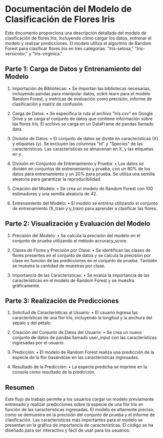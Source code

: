 # Documentación del Modelo de Clasificación de Flores Iris

Este documento proporciona una descripción detallada del modelo de clasificación de flores Iris, incluyendo cómo cargar los datos, entrenar el modelo y realizar predicciones. El modelo utiliza el algoritmo de Random Forest para clasificar flores Iris en tres categorías: "Iris-setosa," "Iris-versicolor," y "Iris-virginica."

## Parte 1: Carga de Datos y Entrenamiento del Modelo

1.	Importación de Bibliotecas:
•	Se importan las bibliotecas necesarias, incluyendo pandas para manipular datos, scikit-learn para el modelo Random Forest, y métricas de evaluación como precisión, informe de clasificación y matriz de confusión.

2.	Carga de Datos:
•	Se especifica la ruta al archivo "Iris.csv" en Google Drive y se carga el conjunto de datos que contiene información sobre las flores Iris. El archivo se carga en un DataFrame de pandas llamado data.

3.	División de Datos:
•	El conjunto de datos se divide en características (X) y etiquetas (y). Se excluyen las columnas "Id" y "Species" de las características. Las características se almacenan en X, y las etiquetas en y.

4.	División en Conjuntos de Entrenamiento y Prueba:
•	Los datos se dividen en conjuntos de entrenamiento y prueba, con un 80% de los datos para entrenamiento y un 20% para prueba. Se utiliza una semilla aleatoria para garantizar la reproducibilidad.

5.	Creación del Modelo:
•	Se crea un modelo de Random Forest con 100 estimadores y una semilla aleatoria de 42.

6.	Entrenamiento del Modelo:
•	El modelo se entrena utilizando el conjunto de entrenamiento (X_train y y_train) para aprender a clasificar las flores.

## Parte 2: Visualización y Evaluación del Modelo

1.	Precisión del Modelo:
•	Se calcula la precisión del modelo en el conjunto de prueba utilizando el método accuracy_score.

2.	Clases de Flores y Precisión por Clase:
•	Se identifican las clases de flores presentes en el conjunto de datos y se calcula la precisión por clase en función de las predicciones en el conjunto de prueba. También se muestra la cantidad de muestras por clase.

3.	Importancia de las Características:
•	Se evalúa la importancia de las características en el modelo de Random Forest y se muestra gráficamente.

## Parte 3: Realización de Predicciones

1.	Solicitud de Características al Usuario:
•	El usuario ingresa las características de una flor Iris, incluyendo la longitud y la anchura del sépalo y del pétalo.

2.	Creación del Conjunto de Datos del Usuario:
•	Se crea un nuevo conjunto de datos de pandas llamado user_input con las características ingresadas por el usuario.

3.	Predicción:
•	El modelo de Random Forest realiza una predicción de la especie de la flor basándose en las características ingresadas.

4.	Resultado de la Predicción:
•	La especie predicha se imprime en la consola como resultado de la predicción.

## Resumen

Este flujo de trabajo permite a los usuarios cargar un modelo previamente entrenado y realizar predicciones sobre la especie de una flor Iris en función de las características ingresadas. El modelo es altamente preciso, como se demuestra en la precisión del conjunto de prueba y el informe de clasificación. Las características más importantes para el modelo se presentan en la gráfica de importancia de características. El código se ha diseñado para ser interactivo y fácil de usar para los usuarios.
